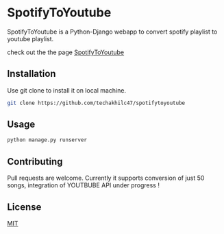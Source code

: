 # SpotifyToYoutube
SpotifyToYoutube is a Python-Django webapp to convert spotify playlist to youtube playlist.

check out the the page [SpotifyToYoutube](http://techakhilc47.pythonanywhere.com/)

## Installation

Use git clone to install it on local machine.

```bash
git clone https://github.com/techakhilc47/spotifytoyoutube
```

## Usage

```python
python manage.py runserver
```

## Contributing
Pull requests are welcome. Currently it supports conversion of just 50 songs, integration of YOUTBUBE API under progress !


## License
[MIT](https://github.com/techakhilc47/spotifytoyoutube/blob/master/LICENSE)


